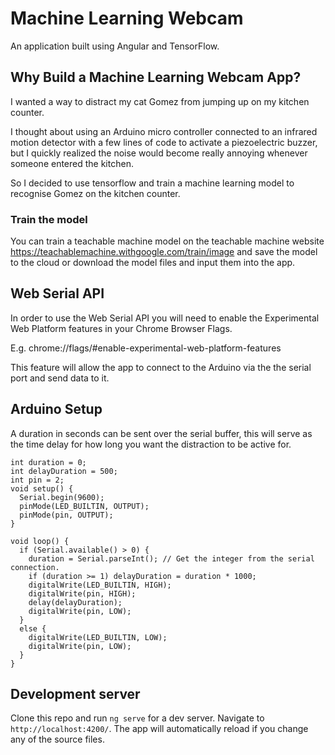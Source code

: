 # Machine Learning Webcam

An application built using Angular and TensorFlow.

## Why Build a Machine Learning Webcam App?

I wanted a way to distract my cat Gomez from jumping up on my kitchen counter.

I thought about using an Arduino micro controller connected to an infrared motion detector with a few lines of code to activate a piezoelectric buzzer, but I quickly realized the noise would become really annoying whenever someone entered the kitchen.

So I decided to use tensorflow and train a machine learning model to recognise Gomez on the kitchen counter.

### Train the model

You can train a teachable machine model on the teachable machine website https://teachablemachine.withgoogle.com/train/image and save the model to the cloud or download the model files and input them into the app.

## Web Serial API

In order to use the Web Serial API you will need to enable the Experimental Web Platform features in your Chrome Browser Flags.

E.g. chrome://flags/#enable-experimental-web-platform-features

This feature will allow the app to connect to the Arduino via the the serial port and send data to it.

## Arduino Setup

A duration in seconds can be sent over the serial buffer, this will serve as the time delay for how long you want the distraction to be active for.

```
int duration = 0;
int delayDuration = 500;
int pin = 2;
void setup() {
  Serial.begin(9600);
  pinMode(LED_BUILTIN, OUTPUT);
  pinMode(pin, OUTPUT);
}

void loop() {
  if (Serial.available() > 0) {
    duration = Serial.parseInt(); // Get the integer from the serial connection.
    if (duration >= 1) delayDuration = duration * 1000;
    digitalWrite(LED_BUILTIN, HIGH);
    digitalWrite(pin, HIGH);
    delay(delayDuration);
    digitalWrite(pin, LOW);
  }
  else {
    digitalWrite(LED_BUILTIN, LOW);
    digitalWrite(pin, LOW);
  }
}
```

## Development server

Clone this repo and run `ng serve` for a dev server. Navigate to `http://localhost:4200/`. The app will automatically reload if you change any of the source files.
